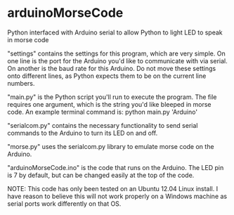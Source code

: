 arduinoMorseCode
================

Python interfaced with Arduino serial to allow Python to light LED to speak in morse code

"settings" contains the settings for this program, which are very simple. On one line is the port for the Arduino you'd like to communicate with via serial. On another is the baud rate for this Arduino. Do not move these settings onto different lines, as Python expects them to be on the current line numbers.

"main.py" is the Python script you'll run to execute the program. The file requires one argument, which is the string you'd like bleeped in morse code. An example terminal command is:
python main.py 'Arduino'

"serialcom.py" contains the necessary functionality to send serial commands to the Arduino to turn its LED on and off.

"morse.py" uses the serialcom.py library to emulate morse code on the Arduino.

"arduinoMorseCode.ino" is the code that runs on the Arduino. The LED pin is 7 by default, but can be changed easily at the top of the code.

NOTE:
This code has only been tested on an Ubuntu 12.04 Linux install. I have reason to believe this will not work properly on a Windows machine as serial ports work differently on that OS.

